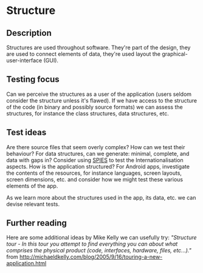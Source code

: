 # Structure
## Description
Structures are used throughout software. They're part of the design, they are used to connect elements of data, they're used layout the graphical-user-interface (GUI).
## Testing focus
Can we perceive the structures as a user of the application (users seldom consider the structure unless it's flawed). If we have access to the structure of the code (in binary and possibly source formats) we can assess the structures, for instance the class structures, data structures, etc.

## Test ideas
Are there source files that seem overly complex? How can we test their behaviour? For data structures, can we generate: minimal, complete, and data with gaps in? Consider using [SPIES](spies) to test the Internationalisation aspects. How is the application structured? For Android apps, investigate the contents of the resources, for instance languages, screen layouts, screen dimensions, etc. and consider how we might test these various elements of the app.

As we learn more about the structures used in the app, its data, etc. we can devise relevant tests. 
## Further reading
Here are some additional ideas by Mike Kelly we can usefully try:
*"Structure tour - In this tour you attempt to find everything you can about what comprises the physical product (code, interfaces, hardware, files, etc...)."*
from <http://michaeldkelly.com/blog/2005/9/16/touring-a-new-application.html>
